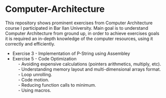 # Computer-Architecture
This repository shows prominent exercises from Computer Architecture course I participated in Bar Ilan University.
Main goal is to understand Computer Architecture from ground up, in order to achieve exercises goals it is required an in-depth knowledge of the computer resources, using it correctly and efficiently.

- Exercise 3 - Implementation of P-String using Assembley <br/>
- Exercise 5 - Code Optimization <br/>
&emsp; - Avoiding expensive calculations (pointers arithmetics, multiply, etc). <br/>
&emsp; - Understanding memory layout and multi-dimensional arrays format. <br/>
&emsp; - Loop unrolling. <br/>
&emsp; - Code motion. <br/>
&emsp; - Reducing function calls to minimum. <br/>
&emsp; - Using macros. <br/>
